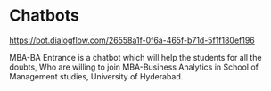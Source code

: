 # Chatbots
https://bot.dialogflow.com/26558a1f-0f6a-465f-b71d-5f1f180ef196 

MBA-BA Entrance is a chatbot which will help the students for all the doubts, Who are willing to join MBA-Business Analytics in School of Management studies, University of Hyderabad.
